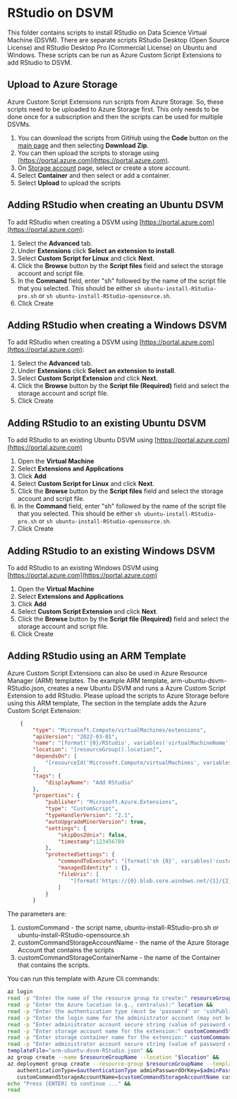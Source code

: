 # RStudio on DSVM

This folder contains scripts to install RStudio on Data Science Virtual Machine (DSVM).
There are separate scripts RStudio Desktop (Open Source License) and RStudio Desktop Pro (Commercial License) on Ubuntu and Windows.
These scripts can be run as Azure Custom Script Extensions to add RStudio to DSVM.

## Upload to Azure Storage

Azure Custom Script Extensions run scripts from Azure Storage.  So, these scripts need to be uploaded to Azure Storage first.
This only needs to be done once for a subscription and then the scripts can be used for multiple DSVMs.

1. You can download the scripts from GitHub using the **Code** button on the [main page](https://github.com/Azure/azureml-examples) and then selecting **Download Zip**.
1. You can then upload the scripts to storage using [https://portal.azure.com](https://portal.azure.com).
1. On [Storage account](https://ms.portal.azure.com/#view/HubsExtension/BrowseResource/resourceType/Microsoft.Storage%2FStorageAccounts) page, select or create a store account.
1. Select **Container** and then select or add a container.
1. Select **Upload** to upload the scripts

## Adding RStudio when creating an Ubuntu DSVM

To add RStudio when creating a DSVM using [https://portal.azure.com](https://portal.azure.com):
1. Select the **Advanced** tab.
1. Under **Extensions** click **Select an extension to install**.
1. Select **Custom Script for Linux** and click **Next**.
1. Click the **Browse** button by the **Script files** field and select the storage account and script file.
1. In the **Command** field, enter "sh" followed by the name of the script file that you selected.  This should be either `sh ubuntu-install-RStudio-pro.sh` or `sh ubuntu-install-RStudio-opensource.sh`.
1. Click Create


## Adding RStudio when creating a Windows DSVM

To add RStudio when creating a DSVM using [https://portal.azure.com](https://portal.azure.com):
1. Select the **Advanced** tab.
1. Under **Extensions** click **Select an extension to install**.
1. Select **Custom Script Extension** and click **Next**.
1. Click the **Browse** button by the **Script file (Required)** field and select the storage account and script file.
1. Click Create

## Adding RStudio to an existing Ubuntu DSVM

To add RStudio to an existing Ubuntu DSVM using [https://portal.azure.com](https://portal.azure.com)
1. Open the **Virtual Machine**
1. Select **Extensions and Applications**
1. Click **Add**
1. Select **Custom Script for Linux** and click **Next**.
1. Click the **Browse** button by the **Script files** field and select the storage account and script file.
1. In the **Command** field, enter "sh" followed by the name of the script file that you selected.  This should be either `sh ubuntu-install-RStudio-pro.sh` or `sh ubuntu-install-RStudio-opensource.sh`.
1. Click Create

## Adding RStudio to an existing Windows DSVM

To add RStudio to an existing Windows DSVM using [https://portal.azure.com](https://portal.azure.com)
1. Open the **Virtual Machine**
1. Select **Extensions and Applications**
1. Click **Add**
1. Select **Custom Script Extension** and click **Next**.
1. Click the **Browse** button by the **Script file (Required)** field and select the storage account and script file.
1. Click Create

## Adding RStudio using an ARM Template

Azure Custom Script Extensions can also be used in Azure Resource Manager (ARM) templates.
The example ARM template, arm-ubuntu-dsvm-RStudio.json, creates a new Ubuntu DSVM and runs a Azure Custom Script Extension to add RStudio.
Please upload the scripts to Azure Storage before using this ARM template, 
The section in the template adds the Azure Custom Script Extension:

```json
    {
        "type": "Microsoft.Compute/virtualMachines/extensions",
        "apiVersion": "2022-03-01",
        "name": "[format('{0}/RStudio', variables('virtualMachineName'))]",
        "location": "[resourceGroup().location]",
        "dependsOn": [
            "[resourceId('Microsoft.Compute/virtualMachines', variables('virtualMachineName'))]"
        ],
        "tags": {
            "displayName": "Add RStudio"
        },
        "properties": {
            "publisher": "Microsoft.Azure.Extensions",
            "type": "CustomScript",
            "typeHandlerVersion": "2.1",
            "autoUpgradeMinorVersion": true,
            "settings": {
                "skipDos2Unix": false,
                "timestamp":123456789
            },
            "protectedSettings": {
                "commandToExecute": "[format('sh {0}', variables('customCommand'))]",
                "managedIdentity" : {},
                "fileUris": [
                    "[format('https://{0}.blob.core.windows.net/{1}/{2}', variables('customCommandStorageAccountName'), variables('customCommandStorageContainerName'), variables('customCommand'))]"
                ]
            }
        } 
```

The parameters are:
1. customCommand - the script name, ubuntu-install-RStudio-pro.sh or ubuntu-install-RStudio-opensource.sh
1. customCommandStorageAccountName - the name of the Azure Storage Account that contains the scripts
1. customCommandStorageContainerName - the name of the Container that contains the scripts.

You can run this template with Azure Cli commands:

```sh
az login
read -p "Enter the name of the resource group to create:" resourceGroupName &&
read -p "Enter the Azure location (e.g., centralus):" location &&
read -p "Enter the authentication type (must be 'password' or 'sshPublicKey') :" authenticationType &&
read -p "Enter the login name for the administrator account (may not be 'admin'):" adminUsername &&
read -p "Enter administrator account secure string (value of password or ssh public key):" adminPasswordOrKey &&
read -p "Enter storage account name for the extension:" customCommandStorageAccountName &&
read -p "Enter storage container name for the extension:" customCommandStorageContainerName &&
read -p "Enter administrator account secure string (value of password or ssh public key):" adminPasswordOrKey &&
templateFile="arm-ubuntu-dsvm-RStudio.json" &&
az group create --name $resourceGroupName --location "$location" &&
az deployment group create --resource-group $resourceGroupName --template-uri $templateUri --parameters adminUsername=$adminUsername \
   authenticationType=$authenticationType adminPasswordOrKey=$adminPasswordOrKey \
   customCommandStorageAccountName=$customCommandStorageAccountName customCommandStorageContainerName=$customCommandStorageContainerName &&
echo "Press [ENTER] to continue ..." &&
read
```